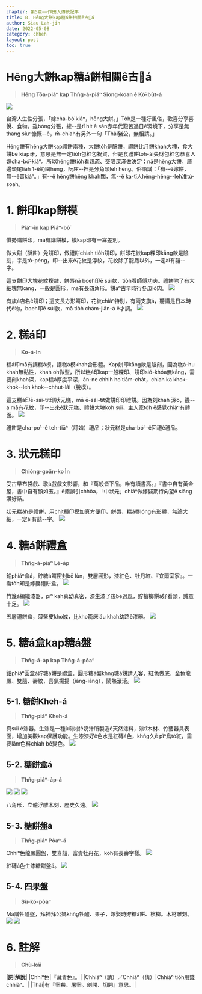 ```yaml
---
chapter: 第5章——作田人傳統記事
title: 8. Hēng大餅kap糖á餅相關ê古𢪱á
author: Siau Lah-jih
date: 2022-05-08
category: chheh
layout: post
toc: true
---
```


# Hēng大餅kap糖á餅相關ê古𢪱á
> **Hēng Tōa-piáⁿ kap Thn̂g-á-piáⁿ Siong-koan ê Kó͘-bu̍t-á**

![](../too5/18/111-禮盒仔.jpg)

台灣人生性分張，「嫁cha-bó͘ kiáⁿ，hēng大餅。」To̍h是一種好風俗，歡喜分享喜悅、食物。雖bóng分張，總--是tī hit ê sàn赤年代艱苦過日ê環境下，分享是無thang siuⁿ慷慨--ê，m̄-chiah有另外一句「Thâi豬公，無相請。」

Hēng餅有hēng大餅kap禮餅兩種，大餅to̍h是酥餅，禮餅比月餅khah大塊，食大餅bē kiap牙，意思是無一定tio̍h包紅包祝賀，但是食禮餅to̍h-ài失財包紅包恭喜人嫁cha-bó͘-kiáⁿ。所以hēng餅tio̍h看親疏、交陪深淺做決定；nā是hēng大餅，厝邊頭尾lia̍h 1-ê範圍hēng，阮庄--裡是分角頭leh hēng。俗語講：「有--ê嫁餅，無--ê賣kiáⁿ。」有--ê hēng餅hēng khah闊，無--ê ka-tī人hēng-hēng--leh准tú-soah。

# 1. 餅印kap餅模
> **Piáⁿ-ìn kap Piáⁿ-bô͘**

慣勢講餅印，mā有講餅模，模kap印有一寡差別。

做大餅（酥餅）免餅印，做禮餅chiah tio̍h餅印，餅印花紋kap粿印kāng款是陰刻，字是tò-péng，印--出來ê花紋是浮紋，花紋除了龍鳳以外，一定ài有囍--字。

這支餅印大塊花紋複雜，餅唇nā boeh印ē súi款，tio̍h看師傅功夫。禮餅除了有大細塊無kāng，一般是圓形，mā有長四角形。餅āⁿ古早時行冬瓜ló͘肉。
![](../too5/18/103-禮餅印.jpg)

有旗á店名ê餅印；這支長方形餅印，花紋chiâⁿ特別，有兩支旗á，聽講是日本時代ê物，boeh印ē súi款，mā tio̍h chám-jiân-á ê才調。
![](../too5/18/104-禮餅印.jpg)

# 2. 糕á印
> **Ko-á-ìn**

糕á印mā有講糕á模，講糕á模khah合形體。Kap餅印kāng款是陰刻，因為糕á-hu khah無黏性，khah oh做型，所以糕á印kap一般粿印、餅印sió-khóa無kāng，需要刻khah深，kap糕á厚度平深，án-ne chhi̍h ho͘ tiâm-cha̍t，chiah ka khok-khok--leh khok--chhut-lâi（脫模）。

這支糕á印ē-sái-tit印狀元糕，mā ē-sái-tit做餅印印禮餅。因為刻khah 深o，邊--a mā有花紋，印--出來ê狀元糕、禮餅大塊koh súi，主人家to̍h ē感覺chiâⁿ有體面。
![](../too5/18/105-糕仔印.jpg)

禮餅是cha-po͘--ê teh-tiāⁿ（訂婚）禮品；狀元糕是cha-bó͘--ê回禮ê禮品。

# 3. 狀元糕印
> **Chiōng-goân-ko Ìn**

受古早布袋戲、歌á戲戲文影響，和『萬般皆下品，唯有讀書高。』『書中自有黃金屋，書中自有顏如玉。』ê錯誤引chhōa，「中狀元」chiâⁿ做嫁娶期待向望ê siāng讚好話。

狀元糕a̍h是禮餅，用chit種印模加真方便印，餅唇、糕á唇lóng有形體，無論大細，一定ài有囍--字。
![](../too5/18/106-糕仔印.jpg)

# 4. 糖á餅禮盒 
> **Thn̂g-á-piáⁿ Lé-a̍p**

鉛phiáⁿ盒á，貯糖á餅密封bē lùn，雙層圓形，漆紅色、牡丹紅、『宜爾室家』。一看to̍h知是嫁娶禮餅盒。
![](../too5/18/110-禮盒仔.jpg)

竹篾á編織漆器，pīⁿ kah真幼真密，漆生漆了後bē過風，貯檳榔餅á好看頭，誠意十足。
![](../too5/18/111-禮盒仔.jpg)


五層禮餅盒，薄柴皮kho͘成，比kho͘籠床iáu khah幼路ê漆器。
![](../too5/18/112-禮盒仔.jpg)

# 5. 糖á盒kap糖á盤
> **Thn̂g-á-a̍p kap Thn̂g-á-pôaⁿ**

鉛phiáⁿ圓盒á貯糖á餅是禮盒，圓形糖á盤khǹg糖á餅請人客，紅色做底，金色龍鳳、雙囍、壽紋，喜氣揚揚（iâng-iâng），鬧熱滾滾。
![](../too5/18/113-盒仔白襯衫.jpg)


## 5-1. 糖餅Kheh-á
> **Thn̂g-piáⁿ Kheh-á**

真súi ê漆器。生漆是一種ùi漆樹ê奶汁所製造ê天然漆料，漆tī木材、竹藝器具表面，增加美觀kap保護功能。生漆漆好ê色水是紅磚á色，khǹg久ē pìⁿ烏tò͘紅，需要lām色料chiah bē變色。
![](../too5/18/114-餅篋仔.jpg)

## 5-2. 糖餅盒á
> **Thn̂g-piáⁿ-a̍p-á**

![](../too5/18/116-糖餅盒仔.jpg)
![](../too5/18/117-餅盒仔.jpg)
![](../too5/18/118-盒仔餅.jpg)

八角形，立體浮雕木刻，歷史久遠。
![](../too5/18/119-糖餅盤.jpg)


## 5-3. 糖餅盤á 
> **Thn̂g-piáⁿ Pôaⁿ-á**

Chhíⁿ色龍鳳圓盤，雙喜囍，富貴牡丹花，koh有長壽字樣。
![](../too5/18/120-糖餅盤.jpg)

紅磚á色生漆糖餅盤á。
![](../too5/18/115-糖仔盤.jpg)

## 5-4. 四果盤 
> **Sù-kó-pôaⁿ**

Mā講牲醴盤，拜神拜公媽khǹg牲醴、果子，嫁娶時貯糖á餅、檳榔。木材雕刻。
![](../too5/18/121-糖餅盤.jpg)
![](../too5/18/121a-糖餅盤.jpg)

# 6. 註解
> **Chù-kái**

|**詞**|**解說**|
|Chhíⁿ色|『藏青色』。|
|Chhiáⁿ（請）／Chhiàⁿ（倩）|Chhiàⁿ tio̍h用錢chhiàⁿ。|
|Thâi|有『宰殺、屠宰。剖開、切開』意思。|

